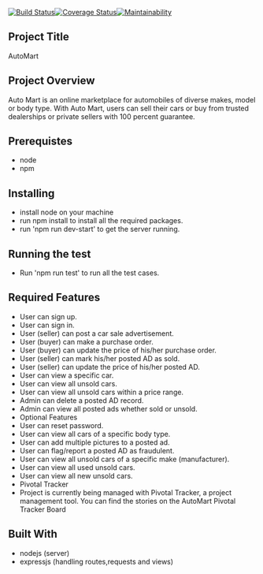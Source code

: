 
[![Build Status](https://travis-ci.org/t4christ/automart.svg?branch=develop)](https://travis-ci.org/t4christ/automart)[![Coverage Status](https://coveralls.io/repos/github/t4christ/automart/badge.svg?branch=develop)](https://coveralls.io/github/t4christ/automart?branch=develop)[![Maintainability](https://api.codeclimate.com/v1/badges/219325c41704e408abd7/maintainability)](https://codeclimate.com/github/t4christ/automart/maintainability)

## Project Title
AutoMart

## Project Overview
Auto Mart is an online marketplace for automobiles of diverse makes, model or body type. With Auto Mart, users can sell their cars or buy from trusted dealerships or private sellers with 100 percent guarantee.

## Prerequistes
- node
- npm  


## Installing
- install node on your machine
- run npm install to install all the required packages.
- run 'npm run dev-start' to get the server running.

## Running the test
- Run 'npm run test' to run all the test cases.

## Required Features
- User can sign up.
- User can sign in.
- User (seller) can post a car sale advertisement.
- User (buyer) can make a purchase order.
- User (buyer) can update the price of his/her purchase order.
- User (seller) can mark his/her posted AD as sold.
- User (seller) can update the price of his/her posted AD.
- User can view a specific car.
- User can view all unsold cars.
- User can view all unsold cars within a price range.
- Admin can delete a posted AD record.
- Admin can view all posted ads whether sold or unsold.
- Optional Features
- User can reset password.
- User can view all cars of a specific body type.
- User can add multiple pictures to a posted ad.
- User can flag/report a posted AD as fraudulent.
- User can view all unsold cars of a specific make (manufacturer).
- User can view all used unsold cars.
- User can view all new unsold cars.
- Pivotal Tracker
- Project is currently being managed with Pivotal Tracker, a project management     tool. You can find the stories on the AutoMart Pivotal Tracker Board

## Built With
- nodejs (server)
- expressjs (handling routes,requests and views)